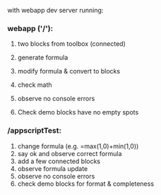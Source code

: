 
with webapp dev server running:

### webapp ('/'):

1. two blocks from toolbox (connected)
2. generate formula
3. modify formula & convert to blocks
4. check math
5. observe no console errors

1. Check demo blocks have no empty spots


### /appscriptTest:

1. change formula (e.g. =max(1,0)+min(1,0))
2. say ok and observe correct formula
3. add a few connected blocks
4. observe formula update
5. observe no console errors
6. check demo blocks for format & completeness
